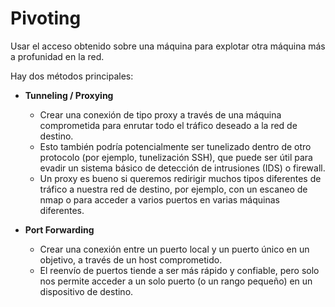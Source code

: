 # Pivoting

Usar el acceso obtenido sobre una máquina para explotar otra máquina más a profunidad en la red. 

Hay dos métodos principales:
  
- **Tunneling / Proxying**
  - Crear una conexión de tipo proxy a través de una máquina comprometida para enrutar todo el tráfico deseado a la red de destino.
  - Esto también podría potencialmente ser tunelizado dentro de otro protocolo (por ejemplo, tunelización SSH), que puede ser útil para evadir un sistema básico de detección de intrusiones (IDS) o firewall.
  - Un proxy es bueno si queremos redirigir muchos tipos diferentes de tráfico a nuestra red de destino, por ejemplo, con un escaneo de nmap o para acceder a varios puertos en varias máquinas diferentes.

- **Port Forwarding**
  - Crear una conexión entre un puerto local y un puerto único en un objetivo, a través de un host comprometido.
  - El reenvío de puertos tiende a ser más rápido y confiable, pero solo nos permite acceder a un solo puerto (o un rango pequeño) en un dispositivo de destino.




